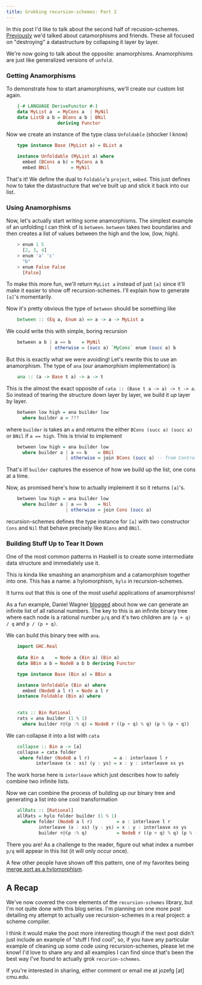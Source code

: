 ```yaml
---
title: Grokking recursion-schemes: Part 2
---
```


In this post I'd like to talk about the second half of
recusion-schemes. [Previously](posts/2014-05-19-like-recursion-but-cooler.html)
we'd talked about catamorphisms and friends. These all focused on
"destroying" a datastructure by collapsing it layer by layer.

We're now going to talk about the opposite: anamorphisms. Anamorphisms
are just like generalized versions of `unfold`.

### Getting Anamorphisms
To demonstrate how to start anamorphisms, we'll create our custom list again.

``` haskell
    {-# LANGUAGE DeriveFunctor #-}
    data MyList a  = MyCons a  | MyNil
    data ListB a b = BCons a b | BNil
                   deriving Functor
```

Now we create an instance of the type class `Unfoldable` (shocker I know)

``` haskell
    type instance Base (MyList a) = BList a

    instance Unfoldable (MyList a) where
      embed (BCons a b) = MyCons a b
      embed BNil        = MyNil
```

That's it! We define the dual to `Foldable`'s `project`, `embed`. This just defines
how to take the datastructure that we've built up and stick it back into our list.

### Using Anamorphisms
Now, let's actually start writing some anamorphisms. The simplest example of an
unfolding I can think of is `between`. `between` takes two boundaries and then creates
a list of values between the high and the low, (low, high).

``` haskell
    > enum 1 5
      [2, 3, 4]
    > enum 'a' 'c'
      "b"
    > enum False False
      [False]
```

To make this more fun, we'll return `MyList a` instead of just `[a]` since it'll
make it easier to show off recursion-schemes. I'll explain how to generate `[a]`'s momentarily.

Now it's pretty obvious the type of `between` should be something like

``` haskell
    between :: (Eq a, Enum a) => a -> a -> MyList a
```

We could write this with simple, boring recursion

``` haskell
    between a b | a == b    = MyNil
                | otherwise = (succ a) `MyCons` enum (succ a) b
```

But this is exactly what we were avoiding! Let's rewrite this to use
an anamorphism. The type of `ana` (our anamorphism implementation) is

``` haskell
    ana :: (a -> Base t a) -> a -> t
```

This is the almost the exact opposite of `cata :: (Base t a -> a) -> t -> a`. So instead
of tearing the structure down layer by layer, we build it *up* layer by layer.

``` haskell
    between low high = ana builder low
      where builder a = ???
```

where `builder` is takes an `a` and returns the either `BCons (succ a) (succ a)`
or `BNil` if `a == high`. This is trivial to implement

``` haskell
    between low high = ana builder low
      where builder a | a == b    = BNil
                      | otherwise = join BCons (succ a) -- from Control.Monad
```

That's it! `builder` captures the essence of how we build up the list, one cons at a
time.

Now, as promised here's how to actually implement it so it returns `[a]`'s.

``` haskell
    between low high = ana builder low
      where builder a | a == b    = Nil
                      | otherwise = join Cons (succ a)
```

recursion-schemes defines the type instance for `[a]` with two constructor
`Cons` and `Nil` that behave precisely like `BCons` and `BNil`.


### Building Stuff Up to Tear It Down
One of the most common patterns in Haskell is to create some
intermediate data structure and immediately use it.

This is kinda like smashing an anamorphism and a catamorphism together into
one. This has a name: a hylomorphism, `hylo` in recursion-schemes.

It turns out that this is one of the most useful applications of anamorphisms!

As a fun example, Daniel Wagner [blogged](http://mathlesstraveled.com/2008/01/07/recounting-the-rationals-part-ii-fractions-grow-on-trees/)
about how we
can generate an infinite list of all rational numbers. The key to this
is an infinite binary tree where each node is a rational number `p/q` and
it's two children are `(p + q) / q` and `p / (p + q)`.

We can build this binary tree with `ana`.

``` haskell
    import GHC.Real
  
    data Bin a    = Node a (Bin a) (Bin a)
    data BBin a b = NodeB a b b deriving Functor

    type instance Base (Bin a) = BBin a

    instance Unfoldable (Bin a) where
      embed (NodeB a l r) = Node a l r
    instance Foldable (Bin a) where
    

    rats :: Bin Rational
    rats = ana builder (1 % 1)
      where builder r@(p :% q) = NodeB r ((p + q) % q) (p % (p + q))
```

We can collapse it into a list with `cata`

``` haskell
    collapse :: Bin a -> [a]
    collapse = cata folder
     where folder (NodeB a l r)         = a : interleave l r
           interleave (x : xs) (y : ys) = x : y : interleave xs ys
```

The work horse here is `interleave` which just describes how to safely combine
two infinite lists.

Now we can combine the process of building up our binary tree and generating a list
into one cool transformation

``` haskell
    allRats :: [Rational]
    allRats = hylo folder builder (1 % 1)
      where folder (NodeB a l r)         = a : interleave l r
            interleave (x : xs) (y : ys) = x : y : interleave xs ys
            builder r@(p :% q)           = NodeB r ((p + q) % q) (p % (p + q))
```

There you are! As a challenge to the reader, figure out what
index a number `p/q` will appear in this list (it will only occur once).

A few other people have shown off this pattern, one of my favorites
being [merge sort as a hylomorphism](http://fho.f12n.de/posts/2014-05-07-dont-fear-the-cat.html).

## A Recap
We've now covered the core elements of the `recursion-schemes` library, but I'm not
quite done with this blog series. I'm planning on one more post detailing my attempt
to actually use recursion-schemes in a real project: a scheme compiler.

I think it
would make the post more interesting though if the next post didn't just include
an example of "stuff I find cool", so, if you have any particular example of cleaning
up some code using recursion-schemes, please let me know! I'd love to share any
and all examples I can find since that's been the best way I've found to actually
grok `recurion-schemes`.

If you're interested in sharing, either comment or email me at jozefg [at] cmu.edu.
